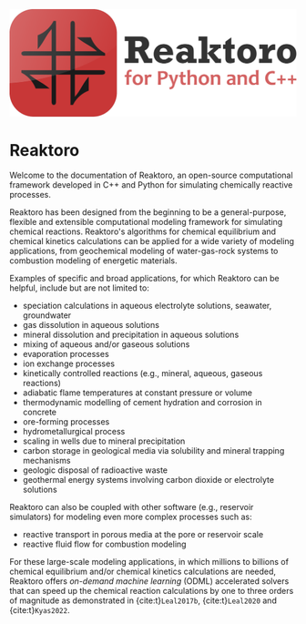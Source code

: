 ![](images/reaktoro-for-python-and-cpp.svg)

# Reaktoro

Welcome to the documentation of Reaktoro, an open-source computational framework developed in C++ and Python for simulating chemically reactive processes.

Reaktoro has been designed from the beginning to be a general-purpose, flexible and extensible computational modeling framework for simulating chemical reactions. Reaktoro's algorithms for chemical equilibrium and chemical kinetics calculations can be applied for a wide variety of modeling applications, from geochemical modeling of water-gas-rock systems to combustion modeling of energetic materials.

Examples of specific and broad applications, for which Reaktoro can be helpful, include but are not limited to:

* speciation calculations in aqueous electrolyte solutions, seawater, groundwater
* gas dissolution in aqueous solutions
* mineral dissolution and precipitation in aqueous solutions
* mixing of aqueous and/or gaseous solutions
* evaporation processes
* ion exchange processes
* kinetically controlled reactions (e.g., mineral, aqueous, gaseous reactions)
* adiabatic flame temperatures at constant pressure or volume
* thermodynamic modelling of cement hydration and corrosion in concrete
* ore-forming processes
* hydrometallurgical process
* scaling in wells due to mineral precipitation
* carbon storage in geological media via solubility and mineral trapping mechanisms
* geologic disposal of radioactive waste
* geothermal energy systems involving carbon dioxide or electrolyte solutions

Reaktoro can also be coupled with other software (e.g., reservoir simulators) for modeling even more complex processes such as:

* reactive transport in porous media at the pore or reservoir scale
* reactive fluid flow for combustion modeling

For these large-scale modeling applications, in which millions to billions of chemical equilibrium and/or chemical kinetics calculations are needed, Reaktoro offers *on-demand machine learning* (ODML) accelerated solvers that can speed up the chemical reaction calculations by one to three orders of magnitude as demonstrated in {cite:t}`Leal2017b`, {cite:t}`Leal2020` and {cite:t}`Kyas2022`.

```{tableofcontents}
```
